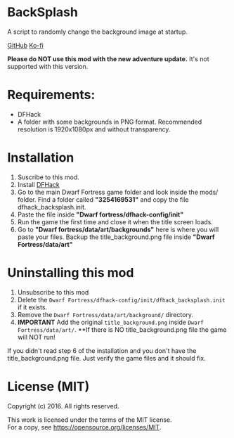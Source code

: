 <!-- Generated using steamdowm-->
# BackSplash
A script to randomly change the background image at startup.

[GitHub](https://github.com/drHyperion451/backsplash)
[Ko-fi](https://ko-fi.com/drhyperion451)

**Please do NOT use this mod with the new adventure update.** It's not supported with this version.

# Requirements:
- DFHack
- A folder with some backgrounds in PNG format. Recommended resolution is 1920x1080px and without transparency.

# Installation
1. Suscribe to this mod.
2. Install [DFHack](https://store.steampowered.com/app/2346660/DFHack__Dwarf_Fortress_Modding_Engine/)
3. Go to the main Dwarf Fortress game folder and look inside the mods/ folder. Find a folder called **"3254169531"** and copy the file dfhack_backsplash.init.
4. Paste the file inside **"Dwarf fortress/dfhack-config/init"**
5. Run the game the first time and close it when the title screen loads.
6. Go to **"Dwarf fortress/data/art/backgrounds"** here is where you will paste your files. Backup the title_background.png file inside **"Dwarf Fortress/data/art"**

# Uninstalling this mod
1. Unsubscribe to this mod
2. Delete the `Dwarf Fortress/dfhack-config/init/dfhack_backsplash.init` if it exists.
3. Remove the `Dwarf Fortress/data/art/background/` directory.
4. **IMPORTANT** Add the original `title_background.png` inside `Dwarf Fortress/data/art/`. **If there is NO title_background.png file the game will NOT run!

If you didn't read step 6 of the installation and you don't have the title_background.png file. Just verify the game files and it should fix.


# License (MIT)
Copyright (c) 2016. All rights reserved.

This work is licensed under the terms of the MIT license.  
For a copy, see <https://opensource.org/licenses/MIT>.
